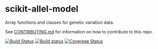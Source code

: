 # scikit-allel-model

Array functions and classes for genetic variation data.

See [CONTRIBUTING.md](CONTRIBUTING.md) for information on how to contribute to this 
repo.

[![Build Status](https://travis-ci.org/scikit-allel/scikit-allel-model.svg?branch=master)](https://travis-ci.org/scikit-allel/scikit-allel-model)
[![Build status](https://ci.appveyor.com/api/projects/status/8yld0akrlsl7oeot?svg=true)](https://ci.appveyor.com/project/alimanfoo/scikit-allel-model)
[![Coverage Status](https://coveralls.io/repos/github/scikit-allel/scikit-allel-model/badge.svg?branch=master)](https://coveralls.io/github/scikit-allel/scikit-allel-model?branch=master)

